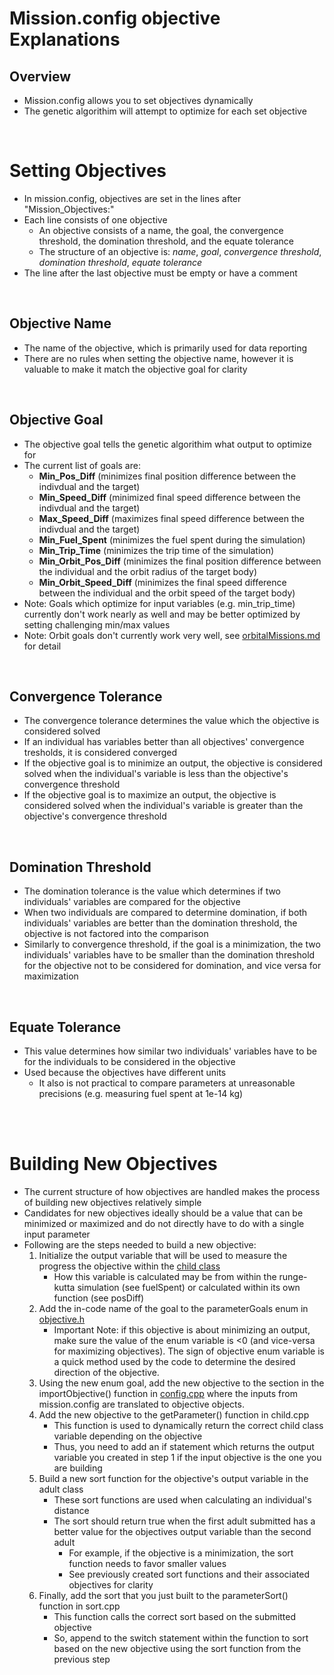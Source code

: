 <h1>Mission.config objective Explanations</h1>

<h2>Overview</h2>

- Mission.config allows you to set objectives dynamically
- The genetic algorithim will attempt to optimize for each set objective

<br>

# Setting Objectives

- In mission.config, objectives are set in the lines after "Mission_Objectives:"
- Each line consists of one objective
  - An objective consists of a name, the goal, the convergence threshold, the domination threshold, and the equate tolerance
  - The structure of an objective is: *name*, *goal*, *convergence threshold*, *domination threshold*, *equate tolerance*
- The line after the last objective must be empty or have a comment

<br>

<h2>Objective Name</h2>

- The name of the objective, which is primarily used for data reporting
- There are no rules when setting the objective name, however it is valuable to make it match the objective goal for clarity

<br>

<h2>Objective Goal</h2>

- The objective goal tells the genetic algorithim what output to optimize for
- The current list of goals are:
  - <b>Min_Pos_Diff</b> (minimizes final position difference between the indivdual and the target)
  - <b>Min_Speed_Diff</b> (minimized final speed difference between the indivdual and the target)
  - <b>Max_Speed_Diff</b> (maximizes final speed difference between the indivdual and the target)
  - <b>Min_Fuel_Spent</b> (minimizes the fuel spent during the simulation)
  - <b>Min_Trip_Time</b> (minimizes the trip time of the simulation)
  - <b>Min_Orbit_Pos_Diff</b> (minimizes the final position difference between the individual and the orbit radius of the target body)
  - <b>Min_Orbit_Speed_Diff</b> (minimizes the final speed difference between the individual and the orbit speed of the target body)
- Note: Goals which optimize for input variables (e.g. min_trip_time) currently don't work nearly as well and may be better optimized by setting challenging min/max values
- Note: Orbit goals don't currently work very well, see [orbitalMissions.md](orbitalMissions.md) for detail

<br>

<h2>Convergence Tolerance</h2>

- The convergence tolerance determines the value which the objective is considered solved
- If an individual has variables better than all objectives' convergence tresholds, it is considered converged
- If the objective goal is to minimize an output, the objective is considered solved when the individual's variable is less than the objective's convergence threshold
- If the objective goal is to maximize an output, the objective is considered solved when the individual's variable is greater than the objective's convergence threshold

<br>

<h2>Domination Threshold</h2>

- The domination tolerance is the value which determines if two individuals' variables are compared for the objective
- When two individuals are compared to determine domination, if both individuals' variables are better than the domination threshold, the objective is not factored into the comparison
- Similarly to convergence threshold, if the goal is a minimization, the two individuals' variables have to be smaller than the domination threshold for the objective not to be considered for domination, and vice versa for maximization

<br>

<h2>Equate Tolerance</h2>

- This value determines how similar two individuals' variables have to be for the individuals to be considered in the objective
- Used because the objectives have different units
  - It also is not practical to compare parameters at unreasonable precisions (e.g. measuring fuel spent at 1e-14 kg)

<br>
</br>

# Building New Objectives

- The current structure of how objectives are handled makes the process of building new objectives relatively simple
- Candidates for new objectives ideally should be a value that can be minimized or maximized and do not directly have to do with a single input parameter
- Following are the steps needed to build a new objective:
    1. Initialize the output variable that will be used to measure the progress the objective within the [child class](../Genetic_Algorithm/child.h)
       - How this variable is calculated may be from within the runge-kutta simulation (see fuelSpent) or calculated within its own function (see posDiff)
    2. Add the in-code name of the goal to the parameterGoals enum in [objective.h](objective.h)
       - Important Note: if this objective is about minimizing an output, make sure the value of the enum variable is <0 (and vice-versa for maximizing objectives). The sign of objective enum variable is a quick method used by the code to determine the desired direction of the objective. 
    3. Using the new enum goal, add the new objective to the section in the importObjective() function in [config.cpp](config.cpp) where the inputs from mission.config are translated to objective objects.
    4. Add the new objective to the getParameter() function in child.cpp
       - This function is used to dynamically return the correct child class variable depending on the objective
       - Thus, you need to add an if statement which returns the output variable you created in step 1 if the input objective is the one you are building
    5. Build a new sort function for the objective's output variable in the adult class
       - These sort functions are used when calculating an individual's distance
       - The sort should return true when the first adult submitted has a better value for the objectives output variable than the second adult
         - For example, if the objective is a minimization, the sort function needs to favor smaller values
         - See previously created sort functions and their associated objectives for clarity
    6. Finally, add the sort that you just built to the parameterSort() function in sort.cpp
       - This function calls the correct sort based on the submitted objective
       - So, append to the switch statement within the function to sort based on the new objective using the sort function from the previous step 